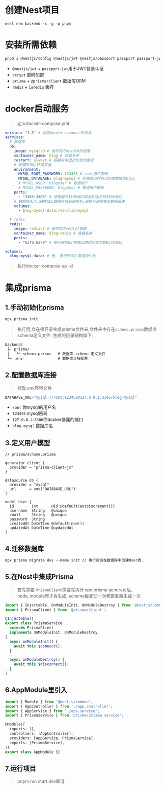 
# 创建Nest项目
```markdown
nest new backend -s -g -p pnpm
```
# 安装所需依赖
```markdown
pnpm i @nestjs/config @nestjs/jwt @nestjs/passport passport passport-jwt bcrypt prisma @prisma/client redis ioredis
```

- `@nestjs/jwt` + `passport-jwt`用于JWT登录认证
- `bcrypt` 密码加密
- `prisma` + `@prisma/client` 数据库ORM
- `redis` + `ioredis` 缓存

# docker启动服务

> 定义docker-compose.yml

```yaml
version: "3.8" # 指定docker-compose的版本
services: 
  # 数据库
  db: 
    image: mysql:8 # 使用官方mysql8的镜像
    container_name: blog # 容器名称
    restart: always # 容器异常退出时自动重启
    # 配置MYSQL环境变量
    environment:
      MYSQL_ROOT_PASSWORD: 123456 # root用户密码
      MYSQL_DATABASE: blog-mysql # 容器启动时自动创建数据库blog
      # MYSQL_USER: bloguser # 普通用户
      # MYSQL_PASSWORD: blogpass # 普通用户密码
    ports:
      - "3306:3306" # 把容器的3306端口映射到本机的3306端口
    # 数据持久化.把MYSQL数据存储到宿主机,避免容器删掉后数据丢失
    volumes:
      - blog-mysql-data:/var/lib/mysql

  # redis
  redis:
    image: redis:7 # 使用官方redis7镜像
    container_name: blog-redis # 容器名称
    ports:
      - "6379:6379" # 把容器的6379端口映射到本机的6379端口

volumes:
  blog-mysql-data: # 卷, 用于MYSQL数据持久化
```

> 执行docker-compose up -d

# 集成prisma

## 1.手动初始化prisma

```markdown
npx prisma init
```
> 执行后,会在根目录生成prisma文件夹,文件夹中存在`schema.prisma`数据库schema定义文件. 生成的目录结构如下:

```markdown
backend/
 ├─ prisma/
 │   └─ schema.prisma   # 数据库 schema 定义文件
 └─ .env                # 数据库连接配置
```

## 2.配置数据库连接

> 修改.env环境文件

```js
DATABASE_URL="mysql://root:123456@127.0.0.1:3306/blog-mysql"
```

- `root` 你mysql的用户名
- `123456` mysql密码
- `127.0.0.1:3306`你docker暴露的端口
- `blog-mysql` 数据库名

## 3.定义用户模型

```mysql
// prisma/schame.prisma

generator client {
  provider = "prisma-client-js"
}

datasource db {
  provider = "mysql"
  url      = env("DATABASE_URL")
}

model User {
  id        Int      @id @default(autoincrement())
  username  String   @unique
  email     String   @unique
  password  String
  createdAt DateTime @default(now())
  updatedAt DateTime @updatedAt
}
```

## 4.迁移数据库

```markdown
npx prisma migrate dev --name init // 执行后会在数据库中创建User表.
```

## 5.在Nest中集成Prisma

> 首先需要 `PrismaClient`需要先执行 npx prisma generate后, node_module里才会生成, schame每变动一次都要重新生成一次.

```ts
import { Injectable, OnModuleInit, OnModuleDestroy } from '@nestjs/common';
import { PrismaClient } from '@prisma/client';

@Injectable()
export class PrismaService
  extends PrismaClient
  implements OnModuleInit, OnModuleDestroy
{
  async onModuleInit() {
    await this.$connect();
  }

  async onModuleDestroy() {
    await this.$disconnect();
  }
}
```

## 6.AppModule里引入

```ts
import { Module } from '@nestjs/common';
import { AppController } from './app.controller';
import { AppService } from './app.service';
import { PrismaService } from 'prisma/prisma.service';

@Module({
  imports: [],
  controllers: [AppController],
  providers: [AppService, PrismaService],
  exports: [PrismaService],
})
export class AppModule {}
```

## 7.运行项目

> pnpm run start:dev即可.